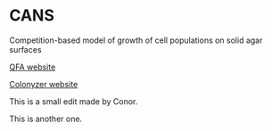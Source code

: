 # CANS
Competition-based model of growth of cell populations on solid agar surfaces

[QFA website](http://research.ncl.ac.uk/qfa/)

[Colonyzer website](http://research.ncl.ac.uk/colonyzer/)

This is a small edit made by Conor.

This is another one.




